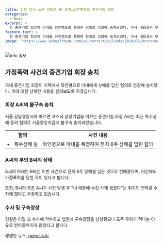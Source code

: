 ```yaml
---
title: 회장 아내 폭행 혐의로 檢 송치…와인병으로 중견기업 청장
categories:
  - News
excerpt: >
  한 중견기업 회장이 아내를 와인병으로 폭행한 혐의로 검찰에 송치되었다. 이사 내용과는 무관한 사진이 첨부되었으며, A씨는 가정폭력으로 전치 6주 상해를 입혔다. 특수상해 등 혐의로 불구속 송치된 A씨는 사건 발생 후 아내에게 수차례 연락을 취해 너 때문에 수갑 차게 생겼다고 주장했다. 경찰은 구속영장을 신청했으나 법원이 받아들이지 않았다. (150자)
feature_text: >
  한 중견기업 회장이 아내를 와인병으로 폭행한 혐의로 검찰에 송치되었다. 이사 내용과는 무관한 사진이 첨부되었으며, A씨는 가정폭력으로 전치 6주 상해를 입혔다. 특수상해 등 혐의로 불구속 송치된 A씨는 사건 발생 후 아내에게 수차례 연락을 취해 너 때문에 수갑 차게 생겼다고 주장했다. 경찰은 구속영장을 신청했으나 법원이 받아들이지 않았다. (150자)
image: 'https://www.behealthy4u.com/wp-content/uploads/2024/06/koreanews.jpg'
---
```


<p><img src="https://www.behealthy4u.com/wp-content/uploads/2024/06/koreanews.jpg" alt="info 속보" /></p>

<h2 data-ke-size="size26">가정폭력 사건의 중견기업 회장 송치</h2>

<p data-ke-size="size16">국내 중견기업 회장이 자택에서 와인병으로 아내에게 상해를 입힌 혐의로 검찰에 송치됐다. 이에 대한 상세한 내용을 살펴보도록 하겠습니다.</p>

<h3>회장 A씨의 불구속 송치</h3>

<p data-ke-size="size16">서울 강남경찰서에 따르면 코스닥 상장기업을 이끄는 중견기업 회장 A씨는 최근 특수상해 등의 혐의로 서울중앙지검에 불구속 송치되었습니다.</p>

<table>
    <tr>
        <td style="text-align: center; height: 17px;"><b>혐의</b></td>
        <td style="text-align: center; height: 17px;"><b>사건 내용</b></td>
    </tr>
    <tr>
        <td style="text-align: center; height: 17px;"><li>특수상해 등</li></td>
        <td style="text-align: center; height: 17px;">와인병으로 아내를 폭행하여 전치 6주 상해를 입힌 혐의</td>
    </tr>
</table>

<h3>A씨의 부인 B씨의 상태</h3>

<p data-ke-size="size16">A씨의 아내인 B씨는 이번 사건으로 전치 6주 상해를 입은 것으로 전해졌으며, 이전에도 가정폭력을 당한 적이 있다고 합니다.</p>

<p data-ke-size="size16">또한, B씨의 측은 A씨가 사건 발생 후 "너 때문에 수갑 차게 생겼다"는 취지의 연락을 수차례 했다고 주장하고 있습니다.</p>

<h3>수사 및 구속영장</h3>

<p data-ke-size="size16">경찰은 이달 초 수사에 착수하고 법원에 구속영장을 신청했으나 도주 우려가 적다는 이유로 받아들여지지 않았다고 합니다.</p>
생생한 뉴스, <a href="https://opensis.kr" rel="dofollow">opensis.kr</a>


